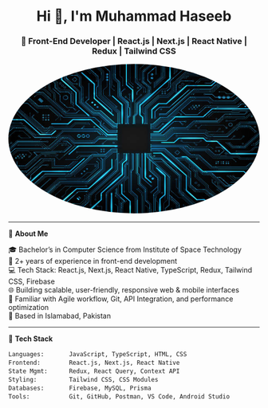 <h1 align="center">Hi 👋, I'm Muhammad Haseeb</h1>
<h3 align="center">🚀 Front-End Developer | React.js | Next.js | React Native | Redux | Tailwind CSS</h3>

<p align="center">
  <img src="gitImage.jpg" width="600" height="300" alt="Profile Picture" style="border-radius: 50%;" />
</p>

---

🌟 **About Me**

🎓 Bachelor’s in Computer Science from Institute of Space Technology  
💼 2+ years of experience in front-end development  
💻 Tech Stack: React.js, Next.js, React Native, TypeScript, Redux, Tailwind CSS, Firebase  
🌐 Building scalable, user-friendly, responsive web & mobile interfaces  
🔁 Familiar with Agile workflow, Git, API Integration, and performance optimization  
📍 Based in Islamabad, Pakistan  

---

🔧 **Tech Stack**

```txt
Languages:       JavaScript, TypeScript, HTML, CSS
Frontend:        React.js, Next.js, React Native
State Mgmt:      Redux, React Query, Context API
Styling:         Tailwind CSS, CSS Modules
Databases:       Firebase, MySQL, Prisma
Tools:           Git, GitHub, Postman, VS Code, Android Studio
